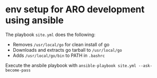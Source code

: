 # env setup for ARO development using ansible

The playbook `site.yml` does the following:
- Removes `/usr/local/go` for clean install of go
- Downloads and extracts go tarball to `/usr/local/go`
- Adds `/usr/local/go/bin` to PATH in `.bashrc`

Execute the ansbile playbook with `ansible-playbook site.yml --ask-become-pass`

